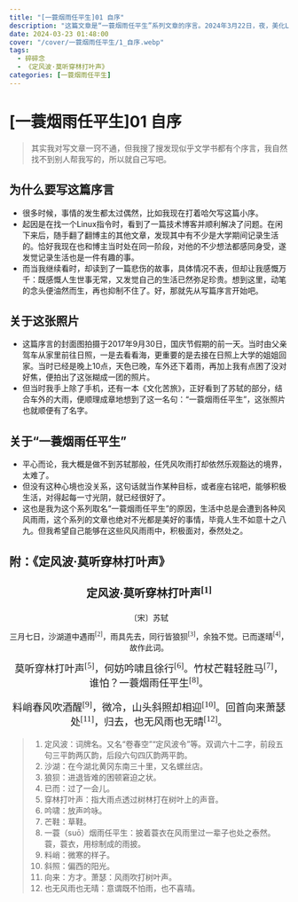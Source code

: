 ```yaml
---
title: "[一蓑烟雨任平生]01 自序"
description: "这篇文章是“一蓑烟雨任平生”系列文章的序言。2024年3月22日，夜，美化Linux时偶然看到一篇博客，遂感叹世事难料，继而打算通过写点文字，记录自己平凡但弥足珍贵的生活。"
date: 2024-03-23 01:48:00
cover: "/cover/一蓑烟雨任平生/1_自序.webp"
tags:
  - 碎碎念
  - 《定风波·莫听穿林打叶声》
categories: [一蓑烟雨任平生]
---
```


# [一蓑烟雨任平生]01 自序

> 其实我对写文章一窍不通，但我搜了搜发现似乎文学书都有个序言，我自然找不到别人帮我写的，所以就自己写吧。

## 为什么要写这篇序言

* 很多时候，事情的发生都太过偶然，比如我现在打着哈欠写这篇小序。
* 起因是在找一个Linux指令时，看到了一篇技术博客并顺利解决了问题。在闲下来后，随手翻了翻博主的其他文章，发现其中有不少是大学期间记录生活的。恰好我现在也和博主当时处在同一阶段，对他的不少想法都感同身受，遂发觉记录生活也是一件有趣的事。
* 而当我继续看时，却读到了一篇悲伤的故事，具体情况不表，但却让我感慨万千：既感慨人生世事无常，又发觉自己的生活已然弥足珍贵。想到这里，动笔的念头便油然而生，再也抑制不住了。好，那就先从写篇序言开始吧。

## 关于这张照片

* 这篇序言的封面图拍摄于2017年9月30日，国庆节假期的前一天。当时由父亲驾车从家里前往日照，一是去看看海，更重要的是去接在日照上大学的姐姐回家。当时已经是晚上10点，天色已晚，车外还下着雨，再加上我有点困了没对好焦，便拍出了这张糊成一团的照片。
* 但当时我手上除了手机，还有一本《文化苦旅》，正好看到了苏轼的部分，结合车外的大雨，便顺理成章地想到了这一名句：“一蓑烟雨任平生”，这张照片也就顺便有了名字。

## 关于“一蓑烟雨任平生”

* 平心而论，我大概是做不到苏轼那般，任凭风吹雨打却依然乐观豁达的境界，太难了。
* 但没有这种心境也没关系，这句话就当作某种目标，或者座右铭吧，能够积极生活，对得起每一寸光阴，就已经很好了。
* 这也是我为这个系列取名“一蓑烟雨任平生”的原因，生活中总是会遭到各种风风雨雨，这个系列的文章也绝对不光都是美好的事情，毕竟人生不如意十之八九。但我希望自己能够在这些风风雨雨中，积极面对，泰然处之。

## 附：《定风波·莫听穿林打叶声》

<h3 style="font-size: 20px; font-family: LXGW WenKai Screen; text-align: center;">定风波·莫听穿林打叶声<sup>[1]</sup></h3>

<p style="font-family: LXGW WenKai Screen; text-align: center; margin: 0.25em;">〔宋〕苏轼</p>

<p style="font-family: LXGW WenKai Screen; text-align: center;">三月七日，沙湖道中遇雨<sup>[2]</sup>，雨具先去，同行皆狼狈<sup>[3]</sup>，余独不觉。已而遂晴<sup>[4]</sup>，故作此词。</p>

<p style="font-size: 18px; font-family: LXGW WenKai Screen; text-align: center; margin: 0.25em;">莫听穿林打叶声<sup>[5]</sup>，何妨吟啸且徐行<sup>[6]</sup>。竹杖芒鞋轻胜马<sup>[7]</sup>，谁怕？一蓑烟雨任平生<sup>[8]</sup>。</p>
<p style="font-size: 18px; font-family: LXGW WenKai Screen; text-align: center;">料峭春风吹酒醒<sup>[9]</sup>，微冷，山头斜照却相迎<sup>[10]</sup>。回首向来萧瑟处<sup>[11]</sup>，归去，也无风雨也无晴<sup>[12]</sup>。</p>

> 1. 定风波：词牌名。又名“卷春空”“定风波令”等。双调六十二字，前段五句三平韵两仄韵，后段六句四仄韵两平韵。
> 2. 沙湖：在今湖北黄冈东南三十里，又名螺丝店。
> 3. 狼狈：进退皆难的困顿窘迫之状。
> 4. 已而：过了一会儿。
> 5. 穿林打叶声：指大雨点透过树林打在树叶上的声音。
> 6. 吟啸：放声吟咏。
> 7. 芒鞋：草鞋。
> 8. 一蓑（suō）烟雨任平生：披着蓑衣在风雨里过一辈子也处之泰然。蓑，蓑衣，用棕制成的雨披。
> 9. 料峭：微寒的样子。
> 10. 斜照：偏西的阳光。
> 11. 向来：方才。萧瑟：风雨吹打树叶声。
> 12. 也无风雨也无晴：意谓既不怕雨，也不喜晴。
